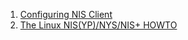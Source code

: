 1. [Configuring NIS Client](http://www.informit.com/library/content.aspx?b=red_hat_linux7&seqNum=140)
2. [The Linux NIS(YP)/NYS/NIS+ HOWTO](http://www.linux-nis.org/nis-howto/HOWTO/operation.html)

